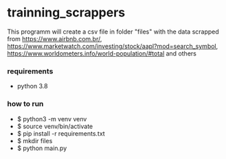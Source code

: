 # trainning_scrappers

This programm will create a csv file in folder "files" with the data scrapped
from https://www.airbnb.com.br/, https://www.marketwatch.com/investing/stock/aapl?mod=search_symbol, https://www.worldometers.info/world-population/#total and others

### requirements

- python 3.8

### how to run

- $ python3 -m venv venv
- $ source venv/bin/activate
- $ pip install -r requirements.txt
- $ mkdir files
- $ python main.py
